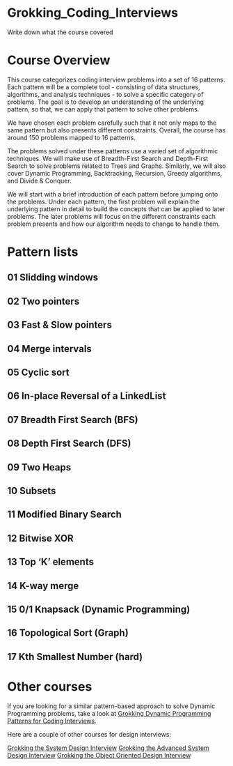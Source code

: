 # Grokking_Coding_Interviews
Write down what the course covered 

# Course Overview
This course categorizes coding interview problems into a set of 16 patterns. Each pattern will be a complete tool - consisting of data structures, algorithms, and analysis techniques - to solve a specific category of problems. The goal is to develop an understanding of the underlying pattern, so that, we can apply that pattern to solve other problems.

We have chosen each problem carefully such that it not only maps to the same pattern but also presents different constraints. Overall, the course has around 150 problems mapped to 16 patterns.

The problems solved under these patterns use a varied set of algorithmic techniques. We will make use of Breadth-First Search and Depth-First Search to solve problems related to Trees and Graphs. Similarly, we will also cover Dynamic Programming, Backtracking, Recursion, Greedy algorithms, and Divide & Conquer.

We will start with a brief introduction of each pattern before jumping onto the problems. Under each pattern, the first problem will explain the underlying pattern in detail to build the concepts that can be applied to later problems. The later problems will focus on the different constraints each problem presents and how our algorithm needs to change to handle them.

# Pattern lists
## 01 Slidding windows
## 02 Two pointers
## 03 Fast & Slow pointers
## 04 Merge intervals
## 05 Cyclic sort
## 06 In-place Reversal of a LinkedList
## 07 Breadth First Search (BFS)
## 08 Depth First Search (DFS)
## 09 Two Heaps
## 10 Subsets
## 11 Modified Binary Search
## 12 Bitwise XOR
## 13 Top ‘K’ elements
## 14 K-way merge
## 15 0/1 Knapsack (Dynamic Programming)
## 16 Topological Sort (Graph)
## 17 Kth Smallest Number (hard)

# Other courses
If you are looking for a similar pattern-based approach to solve Dynamic Programming problems, take a look at [Grokking Dynamic Programming Patterns for Coding Interviews](https://www.educative.io/courses/grokking-dynamic-programming-patterns-for-coding-interviews?aff=VOY6).

Here are a couple of other courses for design interviews:

[Grokking the System Design Interview](https://www.educative.io/courses/grokking-the-system-design-interview?aff=VOY6)
[Grokking the Advanced System Design Interview](https://www.educative.io/courses/grokking-adv-system-design-intvw?aff=VOY6)
[Grokking the Object Oriented Design Interview](https://www.educative.io/courses/grokking-the-object-oriented-design-interview?aff=VOY6)
